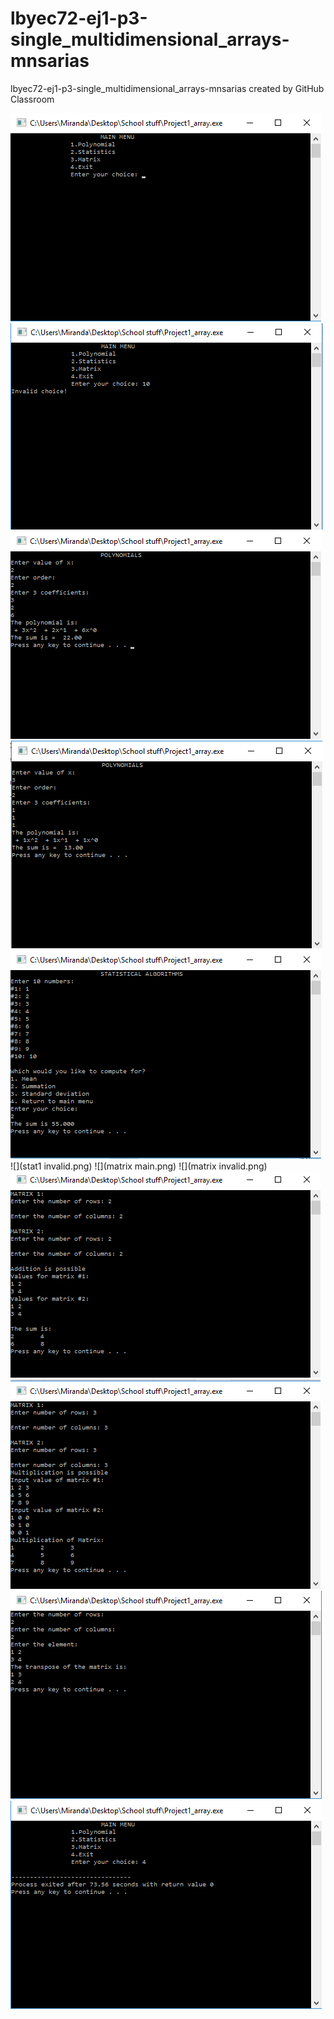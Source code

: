 # lbyec72-ej1-p3-single_multidimensional_arrays-mnsarias
lbyec72-ej1-p3-single_multidimensional_arrays-mnsarias created by GitHub Classroom

![](main.png)
![](main_invalid.png)
![](poly1.png)
![](poly2.png)
![](stat1.png)
![](stat1 invalid.png)
![](matrix main.png)
![](matrix invalid.png)
![](matrix_add1.png)
![](matrix_mult1.png)
![](matrix_transpose1.png)
![](exit.png)
